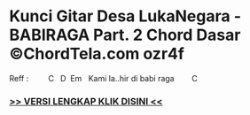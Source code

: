 
 # Kunci Gitar Desa LukaNegara - BABIRAGA Part. 2 Chord Dasar ©ChordTela.com ozr4f


Reff :         C   D  Em   Kami la..hir di babi raga        C

###  <a href="https://shortlighzx.web.app?sq=Kunci Gitar Desa LukaNegara - BABIRAGA Part. 2 Chord Dasar ©ChordTela.com"> >> VERSI LENGKAP KLIK DISINI << </a>
